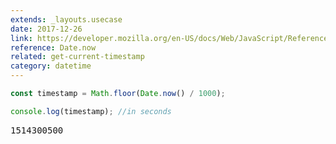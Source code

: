 ```yaml
---
extends: _layouts.usecase
date: 2017-12-26
link: https://developer.mozilla.org/en-US/docs/Web/JavaScript/Reference/Global_Objects/Date/now
reference: Date.now
related: get-current-timestamp
category: datetime
---
```


```javascript
const timestamp = Math.floor(Date.now() / 1000);

console.log(timestamp); //in seconds
```

<pre class="output">1514300500</pre>
